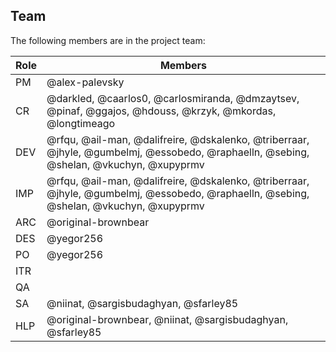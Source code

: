 ## Team

The following members are in the project team:

Role | Members
---|---
PM | @alex-palevsky
CR | @darkled, @caarlos0, @carlosmiranda, @dmzaytsev, @pinaf, @ggajos, @hdouss, @krzyk, @mkordas, @longtimeago
DEV | @rfqu, @ail-man, @dalifreire, @dskalenko, @triberraar, @jhyle, @gumbelmj, @essobedo, @raphaelln, @sebing, @shelan, @vkuchyn, @xupyprmv
IMP | @rfqu, @ail-man, @dalifreire, @dskalenko, @triberraar, @jhyle, @gumbelmj, @essobedo, @raphaelln, @sebing, @shelan, @vkuchyn, @xupyprmv
ARC | @original-brownbear
DES | @yegor256
PO | @yegor256
ITR | 
QA | 
SA | @niinat, @sargisbudaghyan, @sfarley85
HLP | @original-brownbear, @niinat, @sargisbudaghyan, @sfarley85
